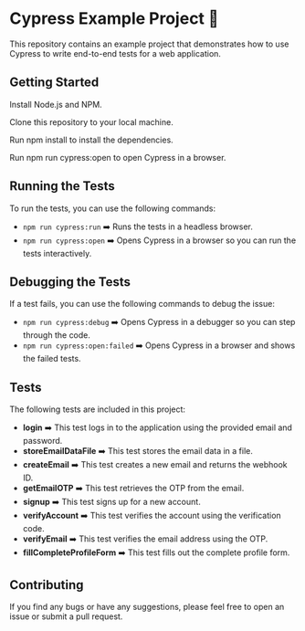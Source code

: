 <!DOCTYPE html>
<html lang="en">
<head>
  <meta charset="UTF-8">
  <meta name="viewport" content="width=device-width, initial-scale=1.0">
  <meta name="description" content="Cypress Example Project - This repository contains an example project that demonstrates how to use Cypress to write end-to-end tests for a web application.">
  <meta name="keywords" content="Cypress, example project, end-to-end tests, web application, testing">
  <meta name="author" content="Your Name">
 
</head>
<body>
  <h1>Cypress Example Project 🚀</h1>

  <p>This repository contains an example project that demonstrates how to use Cypress to write end-to-end tests for a web application.</p>

  <h2>Getting Started</h2>
  <p>Install Node.js and NPM.</p>
  <p>Clone this repository to your local machine.</p>
  <p>Run npm install to install the dependencies.</p>
  <p>Run npm run cypress:open to open Cypress in a browser.</p>

  <h2>Running the Tests</h2>
  <p>To run the tests, you can use the following commands:</p>
  <ul>
    <li><code>npm run cypress:run</code> ➡️ Runs the tests in a headless browser.</li>
    <li><code>npm run cypress:open</code> ➡️ Opens Cypress in a browser so you can run the tests interactively.</li>
  </ul>

  <h2>Debugging the Tests</h2>
  <p>If a test fails, you can use the following commands to debug the issue:</p>
  <ul>
    <li><code>npm run cypress:debug</code> ➡️ Opens Cypress in a debugger so you can step through the code.</li>
    <li><code>npm run cypress:open:failed</code> ➡️ Opens Cypress in a browser and shows the failed tests.</li>
  </ul>

  <h2>Tests</h2>
  <p>The following tests are included in this project:</p>
  <ul>
    <li><strong>login</strong> ➡️ This test logs in to the application using the provided email and password.</li>
    <li><strong>storeEmailDataFile</strong> ➡️ This test stores the email data in a file.</li>
    <li><strong>createEmail</strong> ➡️ This test creates a new email and returns the webhook ID.</li>
    <li><strong>getEmailOTP</strong> ➡️ This test retrieves the OTP from the email.</li>
    <li><strong>signup</strong> ➡️ This test signs up for a new account.</li>
    <li><strong>verifyAccount</strong> ➡️ This test verifies the account using the verification code.</li>
    <li><strong>verifyEmail</strong> ➡️ This test verifies the email address using the OTP.</li>
    <li><strong>fillCompleteProfileForm</strong> ➡️ This test fills out the complete profile form.</li>
  </ul>

  <h2>Contributing</h2>
  <p>If you find any bugs or have any suggestions, please feel free to open an issue or submit a pull request.</p>
</body>
</html>
